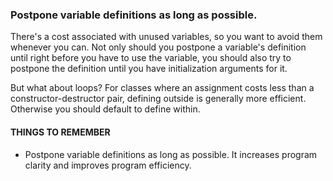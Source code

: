 ### Postpone variable definitions as long as possible.
There's a cost associated with unused variables, so you want to avoid them whenever you can. Not only should you postpone a variable's definition until right before you have to use the variable, you should also try to postpone the definition until you have initialization arguments for it. 

But what about loops? For classes where an assignment costs less than a constructor-destructor pair, defining outside is generally more efficient. Otherwise you should default to define within.

#### THINGS TO REMEMBER
* Postpone variable definitions as long as possible. It increases program clarity and improves program efficiency.

